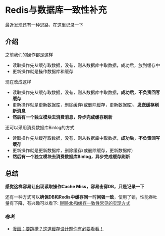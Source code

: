 # Redis与数据库一致性补充

最近发现还有一种思路，在这里记录一下

## 介绍

之前我们的操作都是这样

* 读取操作先从缓存取数据，没有，则从数据库中取数据，成功后，放到缓存中
* 更新操作就是操作数据库和缓存

现在改成这样

* 读取操作先从缓存取数据，没有，则从数据库中取数据，**成功后，不负责回写缓存**
* 更新操作就是更新数据库，删除缓存(或删除缓存，更新数据库)，**发送缓存刷新消息**
* **然后有一个独立模块去消费消息，异步完成缓存刷新**

还可以采用消费数据库Binlog的方式

* 读取操作先从缓存取数据，没有，则从数据库中取数据，**成功后，不负责回写缓存**
* 更新操作就是更新数据库，删除缓存(或删除缓存，更新数据库)
* **然后有一个独立模块去消费数据库Binlog，异步完成缓存刷新**

## 总结

**感觉这样容易让出现读取操作Cache Miss，容易击穿DB，只是记录一下**

还有一种方式可以**确保DB和Redis中缓存同一时间强一致**，使用了锁，性能吞吐量有下降，有兴趣可以看下: [聊聊db和缓存一致性常见的实现方式](https://mp.weixin.qq.com/s/Nc55ETgJB5Tb2g68ENKZOA)

### 参考

* [漫画：要跳槽？这道缓存设计题你有必要看看！](https://mp.weixin.qq.com/s/hmBxNoQSHiWIWNa3WLzrfw)